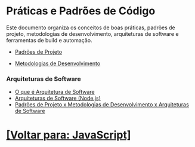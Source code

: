# Práticas e Padrões de Código

Este documento organiza os conceitos de boas práticas, padrões de projeto, metodologias de desenvolvimento, arquiteturas de software e ferramentas de build e automação.

<!--
- [Boas Práticas]()
    + Código Limpo
    + Modularização
    + Comentários e Documentação
-->
- [Padrões de Projeto](./2-padroes-projeto.md)
<!--
    + Padrões Comuns (Singletonm Factory, Observer, etc.)
    + Aplicação de Padrões em JavaScript
-->
- [Metodologias de Desenvolvimento](./3-metodologias-desenvolvimento.md)
<!--

    + Test-Driven Development (TDD)
    + Behavior-Driven Development (BDD)
-->

### Arquiteturas de Software

- [O que é Arquitetura de Software](./1-arquiteturas-software/1-arquitetura-software.md)
- [Arquiteturas de Software (Node.js)](./1-arquiteturas-software/2-arquiteturas-software-node-js.md)
- [Padrões de Projeto x Metodologias de Desenvolvimento x Arquiteturas de Software](./1-arquiteturas-software/3-padroes-projeto-x-metodologias-desenvolvimento-x-arquiteturas-software.md)

<!--
- [Ferramentas de Build e Automação]()
    + Webpack
    + Babel
    + ESLint
    + Prettir
-->

# [[Voltar para: JavaScript]](../javascript.md)